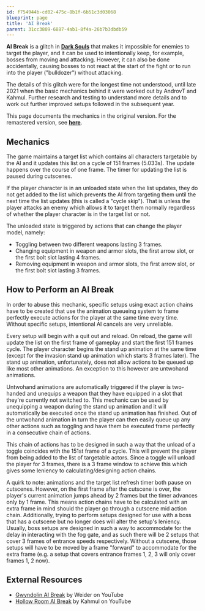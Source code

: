 ```yaml
---
id: f754944b-cd02-475c-8b1f-6b51c3d03068
blueprint: page
title: 'AI Break'
parent: 31cc3809-6887-4ab1-8f4a-26b7b3dbdb59
---
```

**AI Break** is a glitch in [**Dark Souls**](/darksouls) that makes it impossible for enemies to target the player, and it can be used to intentionally keep, for example, bosses from moving and attacking. However, it can also be done accidentally, causing bosses to not react at the start of the fight or to run into the player ("bulldozer") without attacking.

The details of this glitch were for the longest time not understood, until late 2021 when the basic mechanics behind it were worked out by AndrovT and Kahmul. Further research and testing to understand more details and to work out further improved setups followed in the subsequent year.

This page documents the mechanics in the original version. For the remastered version, see [**here**](/ds1remaster/ai-break).

## Mechanics

The game maintains a target list which contains all characters targetable by the AI and it updates this list on a cycle of 151 frames (5.033s). The update happens over the course of one frame. The timer for updating the list is paused during cutscenes.

If the player character is in an unloaded state when the list updates, they do not get added to the list which prevents the AI from targeting them until the next time the list updates (this is called a "cycle skip"). That is unless the player attacks an enemy which allows it to target them normally regardless of whether the player character is in the target list or not.

The unloaded state is triggered by actions that can change the player model, namely:

- Toggling between two different weapons lasting 3 frames.
- Changing equipment in weapon and armor slots, the first arrow slot, or the first bolt slot lasting 4 frames.
- Removing equipment in weapon and armor slots, the first arrow slot, or the first bolt slot lasting 3 frames.

## How to Perform an AI Break

In order to abuse this mechanic, specific setups using exact action chains have to be created that use the animation queueing system to frame perfectly execute actions for the player at the same time every time. Without specific setups, intentional AI cancels are very unreliable.

Every setup will begin with a quit out and reload. On reload, the game will update the list on the first frame of gameplay and start the first 151 frames cycle. The player character begins the stand up animation at the same time (except for the invasion stand up animation which starts 3 frames later). The stand up animation, unfortunately, does not allow actions to be queued up like most other animations. An exception to this however are untwohand animations.

Untwohand animations are automatically triggered if the player is two-handed and unequips a weapon that they have equipped in a slot that they're currently not switched to. This mechanic can be used by unequipping a weapon during the stand up animation and it will automatically be executed once the stand up animation has finished.
Out of the untwohand animation in turn the player can then easily queue up any other actions such as toggling and have them be executed frame perfectly in a consecutive chain of actions.

This chain of actions has to be designed in such a way that the unload of a toggle coincides with the 151st frame of a cycle. This will prevent the player from being added to the list of targetable actors. Since a toggle will unload the player for 3 frames, there is a 3 frame window to achieve this which gives some leniency to calculating/designing action chains.

A quirk to note: animations and the target list refresh timer both pause on cutscenes. However, on the first frame after the cutscene is over, the player's current animation jumps ahead by 2 frames but the timer advances only by 1 frame. This means action chains have to be calculated with an extra frame in mind should the player go through a cutscene mid action chain.
Additionally, trying to perform setups designed for use with a boss that has a cutscene but no longer does will alter the setup's leniency. Usually, boss setups are designed in such a way to accommodate for the delay in interacting with the fog gate, and as such there will be 2 setups that cover 3 frames of entrance speeds respectively. Without a cutscene, those setups will have to be moved by a frame "forward" to accommodate for the extra frame (e.g. a setup that covers entrance frames 1, 2, 3 will only cover frames 1, 2 now).

## External Resources

- [Gwyndolin AI Break](//youtu.be/jJ6wFTzv_sw) by Weider on YouTube
- [Hollow Room AI Break](//youtu.be/qxV-2-zC5dQ) by Kahmul on YouTube
